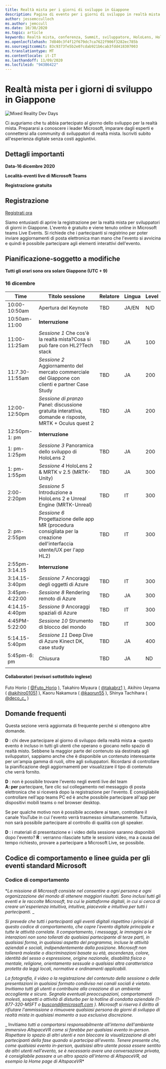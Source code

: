 ```yaml
---
title: Realtà mista per i giorni di sviluppo in Giappone
description: Pagina di evento per i giorni di sviluppo in realtà mista Giappone
author: jessemcculloch
ms.author: jemccull
ms.date: 10/30/2020
ms.topic: article
keywords: Realtà mista, conferenza, Summit, sviluppatore, HoloLens, HoloLens 2, Kinect
ms.openlocfilehash: 7d840c3f4f12f679dc7ca7622f906f3282ec785b
ms.sourcegitcommit: 83c9373fe5b2e07cdab921b6cab3fdd418307003
ms.translationtype: MT
ms.contentlocale: it-IT
ms.lasthandoff: 11/09/2020
ms.locfileid: "94386422"
---
```

# <a name="mixed-reality-dev-days-japan"></a>Realtà mista per i giorni di sviluppo in Giappone

![Mixed Reality Dev Days](images/MRDD/MRDevDaysJapanBanner.png)

Ci auguriamo che tu abbia partecipato al giorno dello sviluppo per la realtà mista. Prepararsi a conoscere i leader Microsoft, imparare dagli esperti e connettersi alla community di sviluppatori di realtà mista. Iscriviti subito all'esperienza digitale senza costi aggiuntivi.

## <a name="important-details"></a>Dettagli importanti

**Data-16 dicembre 2020**

**Località-eventi live di Microsoft Teams**

**Registrazione gratuita**

## <a name="registration"></a>Registrazione

[Registrati ora](https://mixedrealityprod.microsoftcrmportals.com/MRDDRegistration/)

Siamo entusiasti di aprire la registrazione per la realtà mista per sviluppatori di giorni in Giappone.  L'evento è gratuito e viene tenuto online in Microsoft teams Live Events.  Si richiede che i partecipanti si registrino per poter inviare aggiornamenti di posta elettronica man mano che l'evento si avvicina e quindi è possibile partecipare agli elementi interattivi dell'evento.


## <a name="schedule---subject-to-change"></a>Pianificazione-soggetto a modifiche

**Tutti gli orari sono ora solare Giappone (UTC + 9)** 


### <a name="december-16th"></a>16 dicembre
|**Time**|**Titolo sessione**|**Relatore**|**Lingua**|**Level**|
|---------|---------|---------|---------|---------|
|10:00-10:50am|Apertura del Keynote|TBD|JA/EN|N/D|
|10:50am-11:00|**Interruzione**||||
|11:00-11:25am|*Sessione 1* Che cos'è la realtà mista?Cosa si può fare con HL2?Tech stack|TBD|JA|100|
|11:7.30-11:55am|*Sessione 2* Aggiornamento del mercato commerciale del Giappone con clienti e partner Case Study|TBD|JA|200|
|12:00-12:50pm|*Sessione di pranzo* Panel: discussione gratuita interattiva, domande e risposte, MRTK + Oculus quest 2|TBD|JA|200|
|12:50pm-1: pm|**Interruzione**||||
|1: pm-1:25pm|*Sessione 3* Panoramica dello sviluppo di HoloLens 2|TBD|JA|200|
|1: pm-1:55pm|*Sessione 4* HoloLens 2 & MRTK v 2.5 (MRTK-Unity)|TBD|JA|300|
|2:00-2:20pm|*Sessione 5* Introduzione a HoloLens 2 e Unreal Engine (MRTK-Unreal)|TBD|IT|300|
|2: pm-2:55pm|*Sessione 6* Progettazione delle app MR (procedura consigliata per la creazione dell'interfaccia utente/UX per l'app HL2)|TBD|IT|300|
|2:55pm-3:14.15|**Interruzione**||||
|3:14.15-3:40pm|*Sessione 7* Ancoraggi degli oggetti di Azure|TBD|IT|300|
|3:45pm-4:22:00|*Sessione 8* Rendering remoto di Azure|TBD|JA|300|
|4:14.15-4:40pm|*Sessione 9* Ancoraggi spaziali di Azure|TBD|IT|300|
|4:45PM-5:22:00|*Sessione 10* Strumento di blocco del mondo|TBD|IT|300|
|5:14.15-5:40pm|*Sessione 11* Deep Dive di Azure Kinect DK, case study|TBD|JA|400|
|5:45pm-6: pm|Chiusura|TBD|JA|ND|
||||||

#### <a name="contributors-english-subtitle-reviewers"></a>Collaboratori (revisori sottotitolo inglese)

Futo Horio ( [@Futo_Horio](https://twitter.com/Futo_Horio) ), Takahiro Miyaura ( [@takabrz1](https://twitter.com/takabrz1) ), Akihiro Ueyama ( [@akihiro01051](https://twitter.com/akihiro01051) ), Kaoru Nakamura ( [@kaorun55](https://twitter.com/kaorun55) ), Shinya Tachihara ( [@deco_c_](https://twitter.com/deco_c_) )

## <a name="frequently-asked-questions"></a>Domande frequenti
Questa sezione verrà aggiornata di frequente perché si ottengono altre domande.

**D** : chi deve partecipare al giorno di sviluppo della realtà mista **a** -questo evento è incluso in tutti gli utenti che operano o giocano nello spazio di realtà misto. Sebbene la maggior parte del contenuto sia destinata agli sviluppatori, sappiamo anche che è disponibile un contenuto interessante per un'ampia gamma di ruoli, oltre agli sviluppatori. Ricordarsi di controllare la pianificazione degli aggiornamenti per visualizzare il tipo di contenuto che verrà fornito.  
  
**D** : non è possibile trovare l'evento negli eventi live del team  
**A: per** partecipare, fare clic sul collegamento nel messaggio di posta elettronica che si riceverà dopo la registrazione per l'evento. È consigliabile controllare nell'app teams PC ed è anche possibile partecipare all'app per dispositivi mobili teams o nel browser desktop.

Se per qualche motivo non è possibile accedere ai team, controllare il canale YouTube in cui l'evento verrà trasmesso simultaneamente. Tuttavia, non sarà possibile partecipare al controllo di qualità con gli speaker.

  
**D** : i materiali di presentazione e i video della sessione saranno disponibili dopo l'evento? 
**R** : verranno rilasciate tutte le sessioni video, ma a causa del tempo richiesto, provare a partecipare a Microsoft Live, se possibile.

<!--  
**Q** -  
**A** -  
  
**Q** -  
**A** -  
  
**Q** -  
**A** -  
-->

## <a name="code-of-conduct-and-microsoft-standard-event-guidelines"></a>Codice di comportamento e linee guida per gli eventi standard Microsoft

### <a name="code-of-conduct"></a>Codice di comportamento 

**_La missione di Microsoft consiste nel consentire a ogni persona e ogni organizzazione del mondo di ottenere maggiori risultati. Sono inclusi tutti gli eventi e le raccolte Microsoft, tra cui le piattaforme digitali, in cui si cerca di creare un'esperienza intuitiva, intuitiva, piacevole e intuitiva per tutti i partecipanti._* _  

_*_Si prevede che tutti i partecipanti agli eventi digitali rispettino i principi di questo codice di comportamento, che copre l'evento digitale principale e tutte le attività correlate. Il comportamento, i messaggi, le immagini o le interazioni non sono tollerati da qualsiasi partecipante di terze parti, in qualsiasi forma, in qualsiasi aspetto del programma, incluse le attività aziendali e sociali, indipendentemente dalla posizione. Microsoft non tollererà molestie o discriminazioni basate su età, ascendenza, colore, identità del sesso o espressione, origine nazionale, disabilità fisica o mentale, religione, orientamento sessuale o qualsiasi altra caratteristica protetta da leggi locali, normative e ordinamenti applicabili._*_  

_*_La fotografia, il video o la registrazione del contenuto della sessione o delle presentazioni in qualsiasi formato condiviso nei canali sociali è vietato. Invitiamo tutti gli utenti a contribuire alla creazione di un ambiente accogliente e sicuro. Segnala eventuali preoccupazioni, comportamenti molesti, sospetti o attività di disturbo per la hotline di condotta aziendale (1-877-320-MSFT o [buscond@microsoft.com](mailto:buscond@microsoft.com) ). Microsoft si riserva il diritto di rifiutare l'ammissione o rimuovere qualsiasi persona da giorni di sviluppo di realtà mista in qualsiasi momento a sua esclusiva discrezione._*_  

_ Invitiamo *_tutti a comportarsi responsabilmente all'interno dell'ambiente immersivo AltspaceVR come si farebbe per qualsiasi evento in-person. Rispettare lo spazio di altri utenti e non bloccare la visualizzazione di altri partecipanti della fase quando si partecipa all'evento.  Tenere presente che, come qualsiasi evento in-person, qualsiasi altro utente possa essere sentito da altri utenti nell'evento, se è necessario avere una conversazione privata, è consigliabile passare a un altro spazio all'interno di AltspaceVR, ad esempio la Home page di AltspaceVR_**



